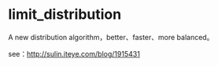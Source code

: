 limit_distribution
==================

A new distribution algorithm，better、faster、more balanced。

see：http://sulin.iteye.com/blog/1915431
